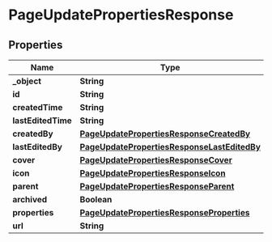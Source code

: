 

# PageUpdatePropertiesResponse


## Properties

| Name | Type | Description | Notes |
|------------ | ------------- | ------------- | -------------|
|**_object** | **String** |  |  [optional] |
|**id** | **String** |  |  [optional] |
|**createdTime** | **String** |  |  [optional] |
|**lastEditedTime** | **String** |  |  [optional] |
|**createdBy** | [**PageUpdatePropertiesResponseCreatedBy**](PageUpdatePropertiesResponseCreatedBy.md) |  |  [optional] |
|**lastEditedBy** | [**PageUpdatePropertiesResponseLastEditedBy**](PageUpdatePropertiesResponseLastEditedBy.md) |  |  [optional] |
|**cover** | [**PageUpdatePropertiesResponseCover**](PageUpdatePropertiesResponseCover.md) |  |  [optional] |
|**icon** | [**PageUpdatePropertiesResponseIcon**](PageUpdatePropertiesResponseIcon.md) |  |  [optional] |
|**parent** | [**PageUpdatePropertiesResponseParent**](PageUpdatePropertiesResponseParent.md) |  |  [optional] |
|**archived** | **Boolean** |  |  [optional] |
|**properties** | [**PageUpdatePropertiesResponseProperties**](PageUpdatePropertiesResponseProperties.md) |  |  [optional] |
|**url** | **String** |  |  [optional] |



